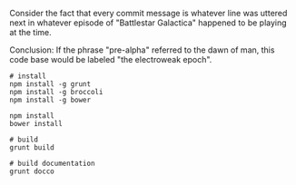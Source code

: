 Consider the fact that every commit message is whatever line was uttered next
in whatever episode of "Battlestar Galactica" happened to be playing at the time.

Conclusion: If the phrase "pre-alpha" referred to the dawn of man, this code
base would be labeled "the electroweak epoch".

```
# install
npm install -g grunt
npm install -g broccoli
npm install -g bower

npm install
bower install
```

```
# build
grunt build
```

```
# build documentation
grunt docco
```
